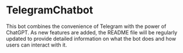 # TelegramChatbot
This bot combines the convenience of Telegram with the power of ChatGPT. As new features are added, the README file will be regularly updated to provide detailed information on what the bot does and how users can interact with it.

